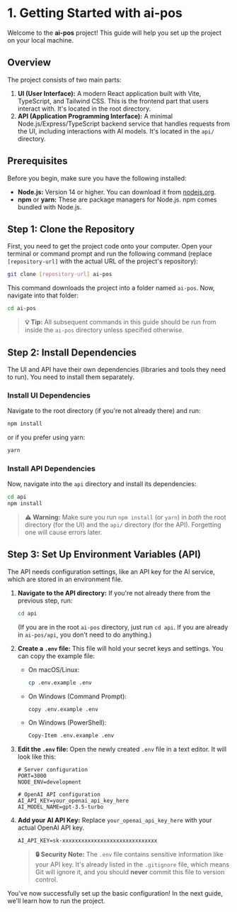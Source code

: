 # 1. Getting Started with ai-pos

Welcome to the **ai-pos** project! This guide will help you set up the project on your local machine.

## Overview

The project consists of two main parts:

1.  **UI (User Interface):** A modern React application built with Vite, TypeScript, and Tailwind CSS. This is the frontend part that users interact with. It's located in the root directory.
2.  **API (Application Programming Interface):** A minimal Node.js/Express/TypeScript backend service that handles requests from the UI, including interactions with AI models. It's located in the `api/` directory.

## Prerequisites

Before you begin, make sure you have the following installed:

*   **Node.js:** Version 14 or higher. You can download it from [nodejs.org](https://nodejs.org/).
*   **npm** or **yarn:** These are package managers for Node.js. npm comes bundled with Node.js.

## Step 1: Clone the Repository

First, you need to get the project code onto your computer. Open your terminal or command prompt and run the following command (replace `[repository-url]` with the actual URL of the project's repository):

```bash
git clone [repository-url] ai-pos
```

This command downloads the project into a folder named `ai-pos`. Now, navigate into that folder:

```bash
cd ai-pos
```

> **💡 Tip:** All subsequent commands in this guide should be run from inside the `ai-pos` directory unless specified otherwise.

## Step 2: Install Dependencies

The UI and API have their own dependencies (libraries and tools they need to run). You need to install them separately.

### Install UI Dependencies

Navigate to the root directory (if you're not already there) and run:

```bash
npm install
```

or if you prefer using yarn:

```bash
yarn
```

### Install API Dependencies

Now, navigate into the `api` directory and install its dependencies:

```bash
cd api
npm install
```

> **⚠️ Warning:** Make sure you run `npm install` (or `yarn`) in *both* the root directory (for the UI) and the `api/` directory (for the API). Forgetting one will cause errors later.

## Step 3: Set Up Environment Variables (API)

The API needs configuration settings, like an API key for the AI service, which are stored in an environment file.

1.  **Navigate to the API directory:** If you're not already there from the previous step, run:
    ```bash
    cd api
    ```
    (If you are in the root `ai-pos` directory, just run `cd api`. If you are already in `ai-pos/api`, you don't need to do anything.)

2.  **Create a `.env` file:** This file will hold your secret keys and settings. You can copy the example file:
    *   On macOS/Linux:
        ```bash
        cp .env.example .env
        ```
    *   On Windows (Command Prompt):
        ```bash
        copy .env.example .env
        ```
    *   On Windows (PowerShell):
        ```bash
        Copy-Item .env.example .env
        ```

3.  **Edit the `.env` file:** Open the newly created `.env` file in a text editor. It will look like this:

    ```dotenv
    # Server configuration
    PORT=3000
    NODE_ENV=development

    # OpenAI API configuration
    AI_API_KEY=your_openai_api_key_here
    AI_MODEL_NAME=gpt-3.5-turbo
    ```

4.  **Add your AI API Key:** Replace `your_openai_api_key_here` with your actual OpenAI API key.

    ```dotenv
    AI_API_KEY=sk-xxxxxxxxxxxxxxxxxxxxxxxxxxxxxx
    ```

    > **🔒 Security Note:** The `.env` file contains sensitive information like your API key. It's already listed in the `.gitignore` file, which means Git will ignore it, and you should **never** commit this file to version control.

You've now successfully set up the basic configuration! In the next guide, we'll learn how to run the project.
